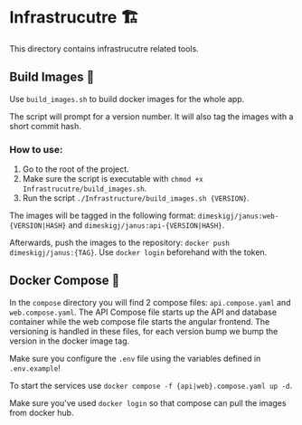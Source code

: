# Infrastrucutre 🏗

This directory contains infrastrucutre related tools.

## Build Images 🐋

Use `build_images.sh` to build docker images for the whole app.

The script will prompt for a version number. It will also tag the images with a short commit hash.

### How to use:

1. Go to the root of the project.
2. Make sure the script is executable with `chmod +x Infrastrucutre/build_images.sh`.
3. Run the script `./Infrastructure/build_images.sh {VERSION}`.

The images will be tagged in the following format: `dimeskigj/janus:web-{VERSION|HASH}` and `dimeskigj/janus:api-{VERSION|HASH}`.

Afterwards, push the images to the repository: `docker push dimeskigj/janus:{TAG}`. Use `docker login` beforehand with the token.

## Docker Compose 🐳

In the `compose` directory you will find 2 compose files: `api.compose.yaml` and `web.compose.yaml`. The API Compose file starts up the API and database container while the web compose file starts the angular frontend. The versioning is handled in these files, for each version bump we bump the version in the docker image tag. 

Make sure you configure the `.env` file using the variables defined in `.env.example`!

To start the services use `docker compose -f {api|web}.compose.yaml up -d`. 

Make sure you've used `docker login` so that compose can pull the images from docker hub.

